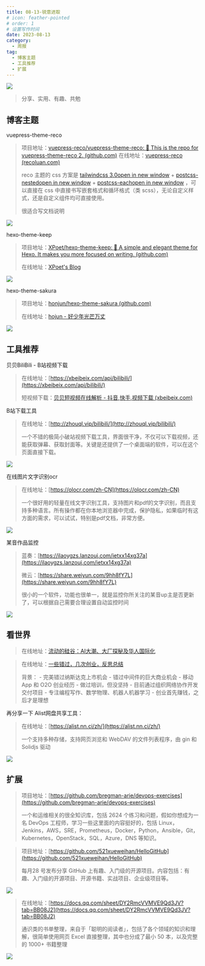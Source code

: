 ```yaml
---
title: 08-13-锐意进取
# icon: feather-pointed
# order: 1
# 设置写作时间
date: 2023-08-13
category:
  - 周报
tag:
  - 博客主题
  - 工具推荐
  - 扩展
---
```



![](https://easyimage.smitten.top/i/2023/03/06/wdvnf9.webp)

> 分享、实用、有趣、共勉



## 博客主题

vuepress-theme-reco
> 项目地址：[vuepress-reco/vuepress-theme-reco: 🎨 This is the repo for vuepress-theme-reco 2. (github.com)](https://github.com/vuepress-reco/vuepress-theme-reco)
> 在线地址：[vuepress-reco (recoluan.com)](https://vuepress-theme-reco.recoluan.com/)
> 
> reco 主题的 css 方案是 [tailwindcss 3.0open in new window](https://tailwindcss.com/docs/installation) + [postcss-nestedopen in new window](https://github.com/postcss/postcss-nested) + [postcss-eachopen in new window](https://github.com/madyankin/postcss-each) ，可以直接在 css 中直接书写嵌套格式和循环格式（类 scss），无论自定义样式，还是自定义组件均可直接使用。
> 
> 很适合写文档说明

![](./assets/2023-08-13_08-38-16.png)

hexo-theme-keep

> 项目地址：[XPoet/hexo-theme-keep: :rainbow: A simple and elegant theme for Hexo. It makes you more focused on writing. (github.com)](https://github.com/XPoet/hexo-theme-keep)
> 
> 在线地址：[XPoet's Blog](https://xpoet.cn/)

![](./assets/2023-08-13_08-45-49.png)


hexo-theme-sakura

> 项目地址：[honjun/hexo-theme-sakura (github.com)](https://github.com/honjun/hexo-theme-sakura)
> 
> 在线地址：[hojun - 好少年光芒万丈](https://www.hojun.cn/)

![](./assets/2023-08-13_08-44-42.png)


## 工具推荐


贝贝BiliBili - B站视频下载
> 在线地址：[https://xbeibeix.com/api/bilibili/](https://xbeibeix.com/api/bilibili/)
> 
> 短视频下载：[贝贝短视频在线解析 - 抖音,快手,视频下载 (xbeibeix.com)](https://xbeibeix.com/api/tiktok/)

B站下载工具  

> 在线地址：[http://zhouql.vip/bilibili/](http://zhouql.vip/bilibili/)
> 
> 一个不错的极简小破站视频下载工具，界面很干净，不仅可以下载视频，还能获取弹幕、获取封面等。关键是还提供了一个桌面端的软件，可以在这个页面直接下载。

![](./assets/2023-08-13_08-52-12.png)

在线图片文字识别ocr  

> 在线地址：[https://olocr.com/zh-CN](https://olocr.com/zh-CN)
> 
> 一个很好用的轻量在线文字识别工具，支持图片和pdf的文字识别，而且支持多种语言。所有操作都在你本地浏览器中完成，保护隐私，如果临时有这方面的需求，可以试试，特别是pdf文档，非常方便。

![](./assets/2023-08-13_08-54-37.png)

某音作品监控

> 蓝奏：[https://ilaoygzs.lanzouj.com/ietxx14xg37a](https://ilaoygzs.lanzouj.com/ietxx14xg37a)
> 
> 微云：[https://share.weiyun.com/9hh8fY7L](https://share.weiyun.com/9hh8fY7L)
> 
> 很小的一个软件，功能也很单一，就是监控你所关注的某音up主是否更新了，可以根据自己需要合理设置自动监控时间

![](./assets/2023-08-13_08-56-47.png)


## 看世界

> 在线地址：[流动的硅谷：AI大潮、大厂探秘及华人国际化](https://mp.weixin.qq.com/s?__biz=Mzg5NDc5NDkzMA==&mid=2247483920&idx=1&sn=a3dd8e84a5c491fceace8a4bc889f4d7)

> 在线地址：[一些错过，几次创业，反思总结](https://zhuanlan.zhihu.com/p/112098729)
> 
> 背景： - 完美错过纳斯达克上市机会 - 错过中间件的巨大商业机会 - 移动 App 和 O2O 创业经历 - 做过培训，但没坚持 - 目前通过组织网络协作开发交付项目 - 专注编程写作、数学物理、机器人机器学习 - 创业首先赚钱，之后才是理想

再分享一下
Alist网盘共享工具：

>在线地址：[https://alist.nn.ci/zh/](https://alist.nn.ci/zh/)
>
>一个支持多种存储，支持网页浏览和 WebDAV 的文件列表程序，由 gin 和 Solidjs 驱动

![](./assets/2023-08-13_09-22-46.png)


## 扩展


> 项目地址：[https://github.com/bregman-arie/devops-exercises](https://github.com/bregman-arie/devops-exercises)
> 
> 一个和运维相关的很全知识库，包括 2624 个练习和问题，假如你想成为一名 DevOps 工程师，学习一些这里面的内容挺好的，包括 Linux，Jenkins，AWS，SRE，Prometheus，Docker，Python，Ansible，Git，Kubernetes，OpenStack，SQL，Azure，DNS 等知识。

> 项目地址：[https://github.com/521xueweihan/HelloGitHub](https://github.com/521xueweihan/HelloGitHub)
> 
> 每月28 号发布分享 GitHub 上有趣、入门级的开源项目。内容包括：有趣、入门级的开源项目、开源书籍、实战项目、企业级项目等。

![](./assets/2023-08-13_09-35-18.png)

> 在线地址：[https://docs.qq.com/sheet/DY2RmcVVMVE9Qd3JV?tab=BB08J2](https://docs.qq.com/sheet/DY2RmcVVMVE9Qd3JV?tab=BB08J2)
> 
> 通识类的书单整理，来自于「聪明的阅读者」，包括了各个领域的知识和理解，很简单使用网页 Excel 直接整理，其中也分成了最小 50 本，以及完整的 1000+ 书籍整理

![](./assets/2023-08-13_09-37-15.png)